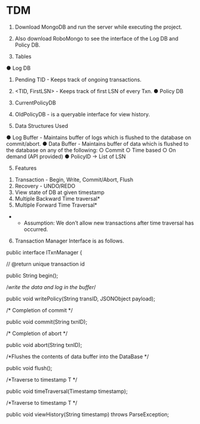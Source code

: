 # TDM
1. Download MongoDB and run the server while executing the project. 
2. Also download RoboMongo to see the interface of the Log DB and Policy DB.

3. Tables

● Log DB
1. Pending TID - Keeps track of ongoing transactions.
2. <TID, FirstLSN> - Keeps track of first LSN of every Txn.
● Policy DB
1. CurrentPolicyDB
2. OldPolicyDB - is a queryable interface for view history.

4. Data Structures Used

● Log Buffer - Maintains buffer of logs which is flushed to the database on
commit/abort.
● Data Buffer - Maintains buffer of data which is flushed to the database on any
of the following:
○ Commit
○ Time based
○ On demand (API provided)
● PolicyID -> List of LSN

5. Features

1) Transaction - Begin, Write, Commit/Abort, Flush
2) Recovery - UNDO/REDO
3) View state of DB at given timestamp
4) Multiple Backward Time traversal*
5) Multiple Forward Time Traversal*
* - Assumption: We don’t allow new transactions after time traversal has occurred.


6. Transaction Manager Interface is as follows.

public interface ITxnManager {

// @return unique transaction id

public String begin();

/*write the data and log in the buffer*/

public void writePolicy(String transID, JSONObject payload);

/* Completion of commit */

public void commit(String txnID);

/* Completion of abort */

public void abort(String txnID);

/*Flushes the contents of data buffer into the DataBase */

public void flush();

/*Traverse to timestamp T */

public void timeTraversal(Timestamp timestamp);

/*Traverse to timestamp T */

public void viewHistory(String timestamp) throws ParseException;
